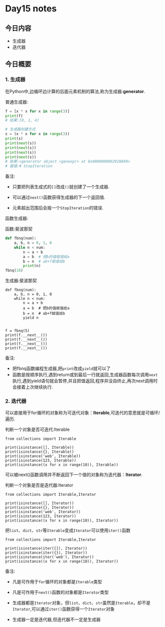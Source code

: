 # Day15 notes

## 今日内容

- 生成器
- 迭代器

## 今日概要

### 1. 生成器

在Python中,边循环边计算的后面元素机制的算法,称为生成器:**generator**.

普通生成器:

```python
f = [x * x for x in range(3)]
print(f)
# 结果:[0, 1, 4]

# 生成器创建方式
s = (x * x for x in range(3))
print(s)
print(next(s))
print(next(s))
print(next(s))
print(next(s))
# 结果:<generator object <genexpr> at 0x0000000002920A98>
# 报错:# StopIteration
```

备注:

- 只要把列表生成式的`[]`改成`()`就创建了一个生成器.

- 可以通过`next()`函数获得生成器的下一个返回值.
- 元素超出范围后会报一个`StopIteration`的错误.

函数生成器:

函数:斐波那契

```py
def fbnq(num):
    a, b, n = 0, 1, 0
    while n < num:
        n = a + b
        a = b  # 把b的值赋值给a
        b = n  # ab+f赋值给b
        print(n)
fbnq(10)
```

生成器:斐波那契

```
def fbnq(num):
    a, b, n = 0, 1, 0
    while n < num:
        n = a + b
        a = b  # 把b的值赋值给a
        b = n  # ab+f赋值给b
        yield n


f = fbnq(5)
print(f.__next__())
print(f.__next__())
print(f.__next__())
print(f.__next__())

```

备注:

- 把fbnq函数编程生成器,把`print`改成`yield`就可以了
- 函数是按顺序执行,遇到return或到最后一行就返回,生成器函数每次调用`next`执行,遇到yield语句就会暂停,并且把值返回,程序并没自终止,再次next调用时会接着上次继续执行.

### 2. 迭代器

可以直接用于for循环的对象称为可迭代对象：**Iterable**,可迭代的意思就是可循环/遍历.

判断一个对象是否可迭代:Iterable

```
from collections import Iterable

print(isinstance([], Iterable))
print(isinstance({}, Iterable))
print(isinstance('web', Iterable))
print(isinstance(123, Iterable))
print(isinstance((x for x in range(10)), Iterable))
```

可以被next()函数调用并不断返回下一个值的对象称为迭代器：**Iterator**.

判断一个对象是否是迭代器:lterator

```
from collections import Iterable,Iterator

print(isinstance([], Iterator))
print(isinstance({}, Iterator))
print(isinstance('web', Iterator))
print(isinstance(123, Iterator))
print(isinstance((x for x in range(10)), Iterator))
```

把`list`、`dict`、`str`等`Iterable`变成`Iterator`可以使用`iter()`函数

```
from collections import Iterable,Iterator

print(isinstance(iter([]), Iterator))
print(isinstance(iter({}), Iterator))
print(isinstance(iter('web'), Iterator))
print(isinstance((x for x in range(10)), Iterator))
```

备注:

- 凡是可作用于`for`循环的对象都是`Iterable`类型
- 凡是可作用于`next()`函数的对象都是`Iterator`类型

- 生成器都是`Iterator`对象，但`list`、`dict`、`str`虽然是`Iterable`，却不是`Iterator`,可以通过`iter()`函数获得一个`Iterator`对象
- 生成器一定是迭代器,但迭代器不一定是生成器

